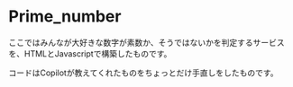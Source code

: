 # Prime_number

ここではみんなが大好きな数字が素数か、そうではないかを判定するサービスを、HTMLとJavascriptで構築したものです。

コードはCopilotが教えてくれたものをちょっとだけ手直しをしたものです。

~~~

~~~
